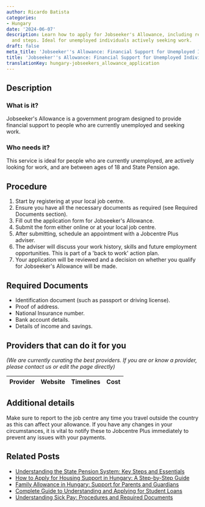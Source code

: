 ```yaml
---
author: Ricardo Batista
categories:
- Hungary
date: '2024-06-07'
description: Learn how to apply for Jobseeker's Allowance, including required documents
  and steps. Ideal for unemployed individuals actively seeking work.
draft: false
meta_title: 'Jobseeker''s Allowance: Financial Support for Unemployed Individuals'
title: 'Jobseeker''s Allowance: Financial Support for Unemployed Individuals'
translationKey: hungary-jobseekers_allowance_application
---
```


## Description
### What is it?
Jobseeker's Allowance is a government program designed to provide financial support to people who are currently unemployed and seeking work.

### Who needs it?
This service is ideal for people who are currently unemployed, are actively looking for work, and are between ages of 18 and State Pension age. 

## Procedure
1. Start by registering at your local job centre.
2. Ensure you have all the necessary documents as required (see Required Documents section). 
3. Fill out the application form for Jobseeker's Allowance.
4. Submit the form either online or at your local job centre.
5. After submitting, schedule an appointment with a Jobcentre Plus adviser.
6. The adviser will discuss your work history, skills and future employment opportunities. This is part of a 'back to work' action plan.
7. Your application will be reviewed and a decision on whether you qualify for Jobseeker's Allowance will be made. 

## Required Documents
- Identification document (such as passport or driving license).
- Proof of address.
- National Insurance number.
- Bank account details.
- Details of income and savings.

## Providers that can do it for you

_(We are currently curating the best providers. If you are or know a provider, please contact us or edit the page directly)_

| Provider        |     Website     |     Timelines    |       Cost      |
| :-------------: | :-------------: |  :-------------: | :-------------: |

## Additional details
Make sure to report to the job centre any time you travel outside the country as this can affect your allowance. If you have any changes in your circumstances, it is vital to notify these to Jobcentre Plus immediately to prevent any issues with your payments.


## Related Posts

- [Understanding the State Pension System: Key Steps and Essentials](https://tramitit.com/guides/hungary/joining_the_state_pension_system/)
- [How to Apply for Housing Support in Hungary: A Step-by-Step Guide](https://tramitit.com/guides/hungary/housing_support_application/)
- [Family Allowance in Hungary: Support for Parents and Guardians](https://tramitit.com/guides/hungary/family_allowance_application/)
- [Complete Guide to Understanding and Applying for Student Loans](https://tramitit.com/guides/hungary/student_loan_application/)
- [Understanding Sick Pay: Procedures and Required Documents](https://tramitit.com/guides/hungary/sick_pay_application/)